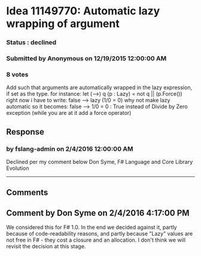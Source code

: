 # Idea 11149770: Automatic lazy wrapping of argument #

### Status : declined

### Submitted by Anonymous on 12/19/2015 12:00:00 AM

### 8 votes

Add such that arguments are automatically wrapped in the lazy expression, if set as the type.
for instance:
let (-->) q (p : Lazy<bool>) = not q || (p.Force())
right now i have to write:
false --> lazy (1/0 = 0)
why not make lazy automatic so it becomes:
false --> 1/0 = 0 : True instead of Divide by Zero exception
(while you are at it add a force operator)



## Response 
### by fslang-admin on 2/4/2016 12:00:00 AM

Declined per my comment below
Don Syme, F# Language and Core Library Evolution

------------------------
## Comments


## Comment by Don Syme on 2/4/2016 4:17:00 PM
We considered this for F# 1.0. In the end we decided against it, partly because of code-readability reasons, and partly because "Lazy" values are not free in F# - they cost a closure and an allocation.
I don't think we will revisit the decision at this stage.

